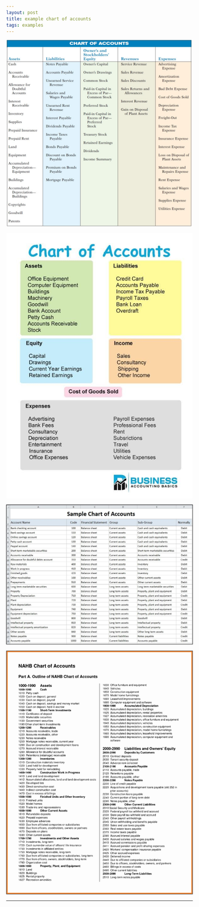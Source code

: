 ```yaml
---
layout: post
title: example chart of accounts
tags: examples
---
```



![Example 1](/assets/misc/chart-of-accounts1.jpg)

![Example 2](/assets/misc/chart-of-accounts2.jpg)

![Example 3](/assets/misc/chart-of-accounts2.webp)

![Example 4](/assets/misc/chart-of-accounts3.jpg)

---
